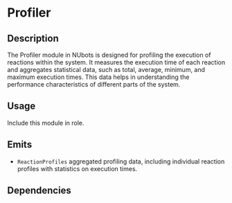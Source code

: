 # Profiler

## Description

The Profiler module in NUbots is designed for profiling the execution of reactions within the system. It measures the execution time of each reaction and aggregates statistical data, such as total, average, minimum, and maximum execution times. This data helps in understanding the performance characteristics of different parts of the system.

## Usage

Include this module in role.

## Emits

- `ReactionProfiles` aggregated profiling data, including individual reaction profiles with statistics on execution times.

## Dependencies
